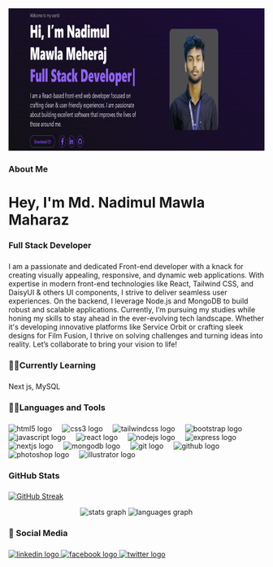 <div align="center">
  <img height="280" width="900" src="https://raw.githubusercontent.com/nmmaharaz/nmmaharaz/refs/heads/main/bn.png"  />
</div>

###

<h3 align="left">About Me</h3>

###

<h1 align="left">Hey, I'm Md. Nadimul Mawla Maharaz</h1>

###

<h3 align="left">Full Stack Developer</h3>

###

<p align="left">I am a passionate and dedicated Front-end developer with a knack for creating visually appealing, responsive, and dynamic web applications. With expertise in modern front-end technologies like React, Tailwind CSS, and DaisyUI & others UI components, I strive to deliver seamless user experiences. On the backend, I leverage Node.js and MongoDB to build robust and scalable applications. Currently, I’m pursuing my studies while honing my skills to stay ahead in the ever-evolving tech landscape. Whether it's developing innovative platforms like Service Orbit or crafting sleek designs for Film Fusion, I thrive on solving challenges and turning ideas into reality. Let’s collaborate to bring your vision to life!</p>

###

<h3 align="left">👨‍💻Currently Learning</h3>

###

<p align="left">Next js, MySQL</p>

###

<h3 align="left">👨‍💻Languages and Tools</h3>

###

<div align="left">
  <img src="https://cdn.jsdelivr.net/gh/devicons/devicon/icons/html5/html5-original.svg" height="40" alt="html5 logo"  />
  <img width="12" />
  <img src="https://cdn.jsdelivr.net/gh/devicons/devicon/icons/css3/css3-original.svg" height="40" alt="css3 logo"  />
  <img width="12" />
  <img src="https://cdn.jsdelivr.net/gh/devicons/devicon/icons/tailwindcss/tailwindcss-original-wordmark.svg" height="40" alt="tailwindcss logo"  />
  <img width="12" />
  <img src="https://cdn.jsdelivr.net/gh/devicons/devicon/icons/bootstrap/bootstrap-original.svg" height="40" alt="bootstrap logo"  />
  <img width="12" />
  <img src="https://cdn.jsdelivr.net/gh/devicons/devicon/icons/javascript/javascript-original.svg" height="40" alt="javascript logo"  />
  <img width="12" />
  <img src="https://cdn.jsdelivr.net/gh/devicons/devicon/icons/react/react-original.svg" height="40" alt="react logo"  />
  <img width="12" />
  <img src="https://cdn.jsdelivr.net/gh/devicons/devicon/icons/nodejs/nodejs-original.svg" height="40" alt="nodejs logo"  />
  <img width="12" />
  <img src="https://cdn.jsdelivr.net/gh/devicons/devicon/icons/express/express-original.svg" height="40" alt="express logo"  />
  <img width="12" />
  <img src="https://cdn.jsdelivr.net/gh/devicons/devicon/icons/nextjs/nextjs-original.svg" height="40" alt="nextjs logo"  />
  <img width="12" />
  <img src="https://cdn.jsdelivr.net/gh/devicons/devicon/icons/mongodb/mongodb-original.svg" height="40" alt="mongodb logo"  />
  <img width="12" />
  <img src="https://cdn.jsdelivr.net/gh/devicons/devicon/icons/git/git-original.svg" height="40" alt="git logo"  />
  <img width="12" />
  <img src="https://cdn.jsdelivr.net/gh/devicons/devicon/icons/github/github-original.svg" height="40" alt="github logo"  />
  <img width="12" />
  <img src="https://cdn.jsdelivr.net/gh/devicons/devicon/icons/photoshop/photoshop-plain.svg" height="40" alt="photoshop logo"  />
  <img width="12" />
  <img src="https://cdn.jsdelivr.net/gh/devicons/devicon/icons/illustrator/illustrator-plain.svg" height="40" alt="illustrator logo"  />
</div>

###

<h3 align="left">GitHub Stats</h3>

###

<a href="https://git.io/streak-stats"><img src="https://streak-stats.demolab.com?user=nmmaharaz&theme=dark&exclude_days=Sun%2CMon%2CTue%2CWed%2CThu%2CFri%2CSat" alt="GitHub Streak" /></a>

<div align="center">
  <img src="https://github-readme-stats.vercel.app/api?username=nmmaharaz&hide_title=false&hide_rank=false&show_icons=true&include_all_commits=true&count_private=true&disable_animations=false&theme=dracula&locale=en&hide_border=false&order=1" height="150" alt="stats graph"  />
  <img src="https://github-readme-stats.vercel.app/api/top-langs?username=nmmaharaz&locale=en&hide_title=false&layout=compact&card_width=320&langs_count=5&theme=dracula&hide_border=false&order=2" height="150" alt="languages graph"  />
</div>

###

<h3 align="left">🔗 Social Media</h3>

###

<div align="left">
  <a href="https://www.linkedin.com/in/md-nadimul-mawla-maharaz-01737b269/" target="_blank">
    <img src="https://raw.githubusercontent.com/maurodesouza/profile-readme-generator/master/src/assets/icons/social/linkedin/default.svg" width="52" height="40" alt="linkedin logo"  />
  </a>
  <a href="https://www.facebook.com/nmmaharaz" target="_blank">
    <img src="https://raw.githubusercontent.com/maurodesouza/profile-readme-generator/master/src/assets/icons/social/facebook/default.svg" width="52" height="40" alt="facebook logo"  />
  </a>
  <a href="https://x.com/nmmaharaz" target="_blank">
    <img src="https://raw.githubusercontent.com/maurodesouza/profile-readme-generator/master/src/assets/icons/social/twitter/default.svg" width="52" height="40" alt="twitter logo"  />
  </a>
</div>

###

